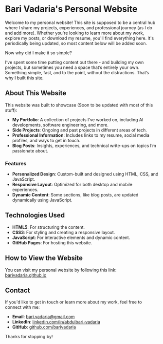 # Bari Vadaria's Personal Website

Welcome to my personal website! This site is supposed to be a central hub where I share my projects, experiences, and professional journey (as I do and add more). Whether you're looking to learn more about my work, explore my posts, or download my resume, you'll find everything here. It's periodically being updated, so most content below will be added soon. 

Now why did I make it so simple? 

I’ve spent some time putting content out there - and building my own projects, but sometimes you need a space that’s entirely your own. Something simple, fast, and to the point, without the distractions. That’s why I built this site.

## About This Website

This website was built to showcase (Soon to be updated with most of this stuff):
- **My Portfolio**: A collection of projects I've worked on, including AI developments, software engineering, and more.
- **Side Projects**: Ongoing and past projects in different areas of tech.
- **Professional Information**: Includes links to my resume, social media profiles, and ways to get in touch.
- **Blog Posts**: Insights, experiences, and technical write-ups on topics I’m passionate about.

### Features
- **Personalized Design**: Custom-built and designed using HTML, CSS, and JavaScript.
- **Responsive Layout**: Optimized for both desktop and mobile experiences.
- **Dynamic Content**: Some sections, like blog posts, are updated dynamically using JavaScript.

## Technologies Used
- **HTML5**: For structuring the content.
- **CSS3**: For styling and creating a responsive layout.
- **JavaScript**: For interactive elements and dynamic content.
- **GitHub Pages**: For hosting this website.

## How to View the Website
You can visit my personal website by following this link: [barivadaria.github.io](https://barivadaria.github.io)

## Contact
If you'd like to get in touch or learn more about my work, feel free to connect with me:
- **Email**: [bari.vadaria@gmail.com](mailto:bari.vadaria@gmail.com)
- **LinkedIn**: [linkedin.com/in/abdulbari-vadaria](https://www.linkedin.com/in/abdulbari-vadaria/)
- **GitHub**: [github.com/barivadaria](https://github.com/barivadaria)

Thanks for stopping by!
